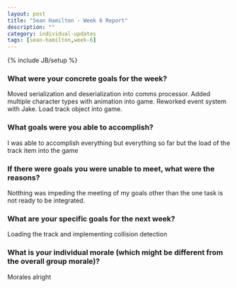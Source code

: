 ```yaml
---
layout: post
title: "Sean Hamilton - Week 6 Report"
description: ""
category: individual-updates
tags: [sean-hamilton,week-6]
---
```

{% include JB/setup %}

### What were your concrete goals for the week?

Moved serialization and deserialization into comms processor. Added multiple character types with animation into game. 
Reworked event system with Jake. Load track object into game. 

### What goals were you able to accomplish?

I was able to accomplish everything but everything so far but the load of the track item into the game

### If there were goals you were unable to meet, what were the reasons?

Notthing was impeding the meeting of my goals other than the one task is not ready to be integrated.

### What are your specific goals for the next week?

Loading the track and implementing collision detection

### What is your individual morale (which might be different from the overall group morale)?

Morales alright
